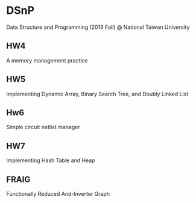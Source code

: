 # DSnP
Data Structure and Programming (2016 Fall) @ National Taiwan University

## HW4
A memory management practice

## HW5
Implementing Dynamic Array, Binary Search Tree, and Doubly Linked List

## Hw6
Simple circuit netlist manager

## HW7
Implementing Hash Table and Heap

## FRAIG
Functionally Reduced And-Inverter Graph
